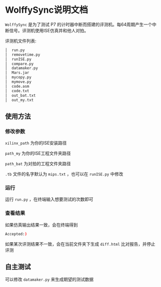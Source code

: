 # WolffySync说明文档

`WolffySync` 是为了测试 P7 的计时器中断而搭建的评测机。每64周期产生一个中断信号。评测机使用ISE仿真并和他人对拍。

评测机文件列表:

```bash
│  run.py
│  removetime.py
│  runISE.py
│  compare.py
│  datamaker.py
│  Mars.jar
│  mycopy.py
│  mymove.py
│  code.asm
│  code.txt
│  out_bat.txt
│  out_my.txt
```

## 使用方法

### 修改参数

`xilinx_path` 为你的ISE安装路径

`path_my` 为你的ISE工程文件夹路径

`path_bat` 为对拍的工程文件夹路径

`.tb` 文件的名字默认为 `mips.txt` ，也可以在 `runISE.py` 中修改

### 运行

运行 `run.py` ，在终端输入想要测试的次数即可

### 查看结果

如果仿真输出结果一致，会在终端得到 

```bash
Accepted:)
```

如果某次评测结果不一致，会在当前文件夹下生成 `diff.html` 比对报告，并停止评测

## 自主测试

可以修改 `datamaker.py` 来生成期望的测试数据